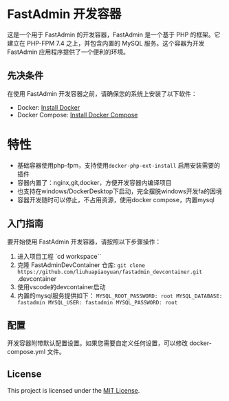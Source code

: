 # FastAdmin 开发容器

这是一个用于 FastAdmin 的开发容器，FastAdmin 是一个基于 PHP 的框架。它建立在 PHP-FPM 7.4 之上，并包含内置的 MySQL 服务。这个容器为开发 FastAdmin 应用程序提供了一个便利的环境。

## 先决条件

在使用 FastAdmin 开发容器之前，请确保您的系统上安装了以下软件：

- Docker: [Install Docker](https://docs.docker.com/get-docker/)
- Docker Compose: [Install Docker Compose](https://docs.docker.com/compose/install/)

# 特性
- 基础容器使用php-fpm，支持使用`docker-php-ext-install` 启用安装需要的插件
- 容器内置了：nginx,git,docker，方便开发容器内编译项目
- 也支持在windows/DockerDesktop下启动，完全摆脱windows开发fa的困境
- 容器开发随时可以停止，不占用资源，使用docker compose，内置mysql



## 入门指南


要开始使用 FastAdmin 开发容器，请按照以下步骤操作：


1. 进入项目工程 `cd workspace``
2. 克隆 FastAdminDevContainer 仓库: `git clone https://github.com/liuhuapiaoyuan/fastadmin_devcontainer.git` .devcontainer
3. 使用vscode的devcontainer启动
4. 内置的mysql服务提供如下：
`
MYSQL_ROOT_PASSWORD: root
MYSQL_DATABASE: fastadmin
MYSQL_USER: fastadmin
MYSQL_PASSWORD: root  
` 


## 配置

开发容器附带默认配置设置。如果您需要自定义任何设置，可以修改 docker-compose.yml 文件。


 

## License

This project is licensed under the [MIT License](LICENSE).
